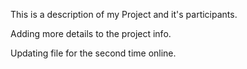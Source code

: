 This is a description of my Project and it's participants.

Adding more details to the project info.

Updating file for the second time online.
